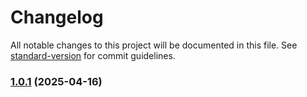 # Changelog

All notable changes to this project will be documented in this file. See [standard-version](https://github.com/conventional-changelog/standard-version) for commit guidelines.

### [1.0.1](https://github.com/hasandi22/NutriMind-Project---ITBIN-2211-0105/compare/v1.0.2...v1.0.1) (2025-04-16)
